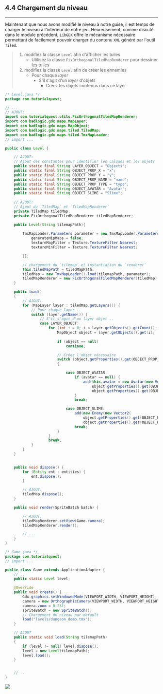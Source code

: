## 4.4 Chargement du niveau
---

Maintenant que nous avons modifié le niveau à notre guise, il est temps de charger le niveau à l'intérieur de notre jeu. Heureusement, comme discuté dans le module précédent, `LibGDX` offre le mécanisme nécessaire permettant de facilement pouvoir charger du contenu `XML` généré par l'outil `Tiled`.

> 1. modifiez la classe `Level` afin d'afficher les tuiles
>     * Utilisez la classe `FixOrthogonalTiledMapRenderer` pour dessiner les tuiles
> 2. modifiez la classe `Level` afin de créer les ennemies
>     * Pour chaque *layer*
>         * S'il s'agit d'un *layer* d'objets
>             * Créez les objets contenus dans ce layer   

```java
/* Level.java */
package com.tutorialquest;

// ...
// AJOUT:
import com.tutorialquest.utils.FixOrthogonalTiledMapRenderer;
import com.badlogic.gdx.maps.MapLayer;
import com.badlogic.gdx.maps.MapObject;
import com.badlogic.gdx.maps.tiled.TiledMap;
import com.badlogic.gdx.maps.tiled.TmxMapLoader;
// import ...

public class Level {

    // AJOUT:
    // Ajout des constantes pour identifier les calques et les objets
    public static final String LAYER_OBJECT = "Objects";
    public static final String OBJECT_PROP_X = "x";
    public static final String OBJECT_PROP_Y = "y";
    public static final String OBJECT_PROP_NAME = "name";
    public static final String OBJECT_PROP_TYPE = "type";
    public static final String OBJECT_AVATAR = "Avatar";
    public static final String OBJECT_SLIME = "Slime";
    
    // AJOUT:
    // Ajout du `TiledMap` et `TiledMapRenderer`
    private TiledMap tiledMap;
    private FixOrthogonalTiledMapRenderer tiledMapRenderer;

    public Level(String tilemapPath){
        
        TmxMapLoader.Parameters parameter = new TmxMapLoader.Parameters() {{
            generateMipMaps = false;
            textureMagFilter = Texture.TextureFilter.Nearest;
            textureMinFilter = Texture.TextureFilter.Nearest;

        }};

        // chargement du `tilemap` et instantiation du `renderer`
        this.tiledMapPath = tiledMapPath;
        tiledMap = new TmxMapLoader().load(tilemapPath, parameter);
        tiledMapRenderer = new FixOrthogonalTiledMapRenderer(tiledMap);
    }

    public load()
    {        
        // AJOUT:
        for (MapLayer layer : tiledMap.getLayers()) {
            // Pour chaque layer ..
            switch (layer.getName()) {
                // S'il s'agit d'un layer objet ..
                case LAYER_OBJECT:
                    for (int i = 0; i < layer.getObjects().getCount(); i++) {
                        MapObject object = layer.getObjects().get(i);
                        
                        if (object == null)
                            continue;

                        // Créez l'objet nécessaire
                        switch (object.getProperties().get(OBJECT_PROP_TYPE, String.class)) 
                        {

                            case OBJECT_AVATAR:
                                if (avatar == null) {
                                    add(this.avatar = new Avatar(new Vector2(
                                        object.getProperties().get(OBJECT_PROP_X, float.class),
                                        object.getProperties().get(OBJECT_PROP_Y, float.class))));
                                }
                                break;

                            case OBJECT_SLIME:
                                add(new Enemy(new Vector2(
                                    object.getProperties().get(OBJECT_PROP_X, float.class),
                                    object.getProperties().get(OBJECT_PROP_Y, float.class))));
                                break;
                        }
                    }
                    break;
            }
        }
    }

        
    public void dispose() {
        for (Entity ent : entities) {
            ent.dispose();
        }

        // AJOUT:
        tiledMap.dispose();
    }

    public void render(SpriteBatch batch) {

        // AJOUT:
        tiledMapRenderer.setView(Game.camera);
        tiledMapRenderer.render();

        // ...
    }
}
```

```java
/* Game.java */
package com.tutorialquest;
// import ...

public class Game extends ApplicationAdapter {    
    // ..
    public static Level level;    

    @Override
    public void create() {
        Gdx.graphics.setWindowedMode(VIEWPORT_WIDTH, VIEWPORT_HEIGHT);
        camera = new OrthographicCamera(VIEWPORT_WIDTH, VIEWPORT_HEIGHT);
        camera.zoom = 0.25f;
        spriteBatch = new SpriteBatch();
        // Chargement du niveau par default
        load("levels/dungeon_demo.tmx");
    }

    // AJOUT
    public static void load(String tilemapPath) 
    {
        if (level != null) level.dispose();
        level = new Level(tilemapPath);
        level.load();
    }


    // ..
}
```




![](./resources/loaded-leve.gif)
